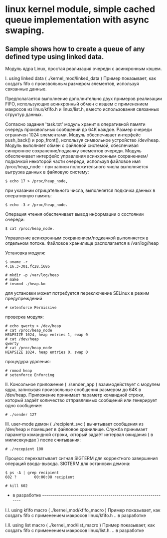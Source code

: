 # linux kernel module, simple cached queue implementation with async swaping.
## Sample shows how to create a queue of any defined type using linked data.

Модуль ядра Linux, простая реализация очереди с асинхронным кэшем.

I. using linked data   ( ./kernel_mod/linked_data )
Пример показывает, как создать fifo с произвольным размером элементов, 
используя связанные данные.

Предполагается выполнение дополнительно двух примеров реализации FIFO, 
использующих асинхронный обмен с кэшем с применением макросов из linux/kfifo.h 
и linux/list.h, вместо использования связанных структур данных. 

Согласно задания 'task.txt' модуль хранит в оперативной памяти очередь 
произвольных сообщений до 64К каждое. Размер очереди ограничен 1024 
элементами. Модуль обеспечивает интерфейс push_back() и pop_front(), используя 
символьное устройство /dev/heap. Модуль выполняет обмен с файловой системой, 
обеспечивая синхронное сохранение/подкачку элементов очереди. Модуль 
обеспечивает интерфейс управления асинхронным сохранением/подкачкой некоторой 
части очереди, используя файловое имя /proc/heap_node - при записи 
положительного числа выполняется выгрузка данных в файловую систему:

    $ echo 17 > /proc/heap_node,
    
при указании отрицательного числа, выполняется подкачка данных в оперативную 
память:

    $ echo -3 > /proc/heap_node.
    
Операция чтения обеспечивает вывод информации о состоянии очереди:

    $ cat /proc/heap_node.

Управление асинхронным сохранением/подкачкой выполняется в отдельном потоке. 
Файловое хранилище располагается в /var/log/heap

Установка модуля:

    $ uname -r
    4.16.3-301.fc28.i686
    
    # mkdir -p /var/log/heap
    # make
    # insmod ./heap.ko
    
для установки может потребуется переключение SELinux в режим предупреждений

    # setenforce Permissive
    
проверка модуля:

    # echo qwerty > /dev/heap
    # cat /proc/heap_node
    HEAPSIZE 1024, heap entries 1, swap 0
    # cat /dev/heap
    qwerty
    # cat /proc/heap_node
    HEAPSIZE 1024, heap entries 0, swap 0

процедура удаления:
    
    # rmmod heap
    # setenforce Enforcing
    

II. Консольное приложение ( ./sender_app ) взаимодействует с модулем ядра, 
записывая произвольные сообщения размером до 64K в /dev/heap. Приложение 
принимает параметр командной строки, который задаёт количество отправляемых 
сообщений или генерирует одно сообщение:

    # ./sender 127


III. user-mode демон ( ./recipient_svc ) вычитывает сообщения из /dev/heap и 
помещает в файловое хранилище. Служба принимает параметр командной строки, 
который задаёт интервал ожидания ( в милисекундах ) после считывания:

    # ./recepient 100

Процесс перехватывает сигнал SIGTERM для корректного завершения операций 
ввода-вывода. SIGTERM для остановки демона:

    $ ps -A | grep recipient
    602 ?        00:00:08 recipient
    
    # kill 602

- в разработке ---------------------------------------------------------------

I.I. using kfifo macro   ( ./kernel_mod/kfifo_macro )
Пример показывает, как создать fifo с применением макросов linux/kfifo.h
.. в разработке

I.II. using list macro    ( ./kernel_mod/list_macro )
Пример показывает, как создать fifo с применением макросов linux/list.h.
.. в разработке

